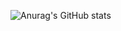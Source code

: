 ![Anurag's GitHub stats](https://github-readme-stats.vercel.app/api?username=teah4nd&show_icons=true&theme=synthwave)
